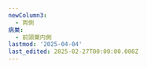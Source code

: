 ```yaml
---
newColumn3:
  - 両側
病巣:
  - 前頭葉内側
lastmod: '2025-04-04'
last_edited: 2025-02-27T00:00:00.000Z
---
```



